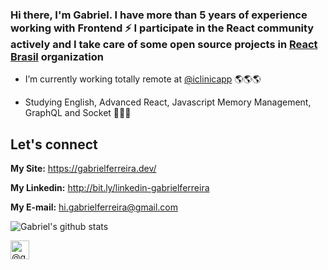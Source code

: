 ### Hi there, I'm Gabriel. I have more than 5 years of experience working with Frontend ⚡ I participate in the React community actively and I take care of some open source projects in [React Brasil](https://github.com/react-brasil) organization

- I’m currently working totally remote at [@iclinicapp](https://iclinic.com.br/) :earth_americas::earth_americas::earth_americas:

- Studying English, Advanced React, Javascript Memory Management, GraphQL and Socket 🌱🌱🌱

## Let's connect
**My Site:** https://gabrielferreira.dev/

**My Linkedin:** http://bit.ly/linkedin-gabrielferreira

**My E-mail:** hi.gabrielferreira@gmail.com

![Gabriel's github stats](https://github-readme-stats.vercel.app/api?username=gabrielferreiraa&show_icons=true)

<p align="left">
<a href="https://medium.com/@gabrielferreiraa" target="blank"><img align="center" src="https://cdn.jsdelivr.net/npm/simple-icons@3.0.1/icons/medium.svg" alt="@gabrielferreiraa" height="30" width="30" /></a>
</p>
